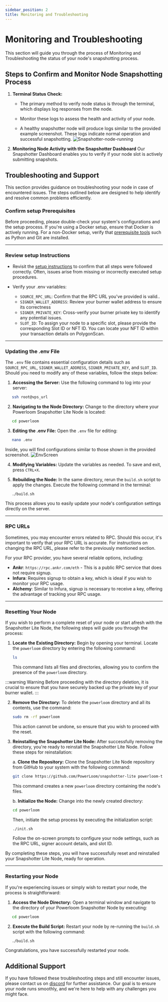 ```yaml
---
sidebar_position: 2
title: Monitoring and Troubleshooting
---
```


# Monitoring and Troubleshooting

This section will guide you through the process of Monitoring and Troubleshooting the status of your node's snapshotting process.

## Steps to Confirm and Monitor Node Snapshotting Process

1. **Terminal Status Check:**
   - The primary method to verify node status is through the terminal, which displays log responses from the node.

   - Monitor these logs to assess the health and activity of your node. 
   
   - A healthy snapshotter node will produce logs similar to the provided example screenshot. These logs indicate normal operation and successful snapshotting.
   ![Snapshotter-node-running](/images/snapshotter-node-running-terminal.png)

2. **Monitoring Node Activity with the Snapshotter Dashboard**
Our Snapshotter Dashboard enables you to verify if your node slot is actively submitting snapshots.


## Troubleshooting and Support

This section provides guidance on troubleshooting your node in case of encountered issues. The steps outlined below are designed to help identify and resolve common problems efficiently.

### Confirm setup Prerequisites

Before proceeding, please double-check your system's configurations and the setup process. If you're using a Docker setup, ensure that Docker is actively running. For a non-Docker setup, verify that [prerequisite tools](./getting-started/#2-non-docker-setup) such as Python and Git are installed.

---

### Review setup Instructions
   - Revisit the [setup instructions](./getting-started) to confirm that all steps were followed correctly. Often, issues arise from missing or incorrectly executed setup procedures.

   - Verify your .env variables: 
     - `SOURCE_RPC_URL`: Confirm that the RPC URL you've provided is valid.. 
     - `SIGNER_WALLET_ADDRESS`: Review your burner wallet address to ensure its correctness 
     - `SIGNER_PRIVATE_KEY`: Cross-verify your burner private key to identify any potential issues.
     - `SLOT_ID`: To assign your node to a specific slot, please provide the corresponding Slot ID or NFT ID. You can locate your NFT ID within your transaction details on PolygonScan.

---

### Updating the .env File

The `.env` file contains essential configuration details such as `SOURCE_RPC_URL`, `SIGNER_WALLET_ADDRESS`, `SIGNER_PRIVATE_KEY`, and `SLOT_ID`. Should you need to modify any of these variables, follow the steps below:

1. **Accessing the Server:**
   Use the following command to log into your server:

```bash
   ssh root@vps_url
```

2. **Navigating to the Node Directory:**
   Change to the directory where your Powerloom Snapshotter Lite Node is located:

```bash
   cd powerloom
```

3. **Editing the .env File:**
   Open the `.env` file for editing:

```bash
   nano .env
```

Inside, you will find configurations similar to those shown in the provided screenshot.
![EnvScreen](/images/env-screen.png)

4. **Modifying Variables:**
   Update the variables as needed. To save and exit, press `CTRL+X`.

5. **Rebuilding the Node:**
   In the same directory, rerun the `build.sh` script to apply the changes. Execute the following command in the terminal:

```bash
   ./build.sh
```

This process allows you to easily update your node's configuration settings directly on the server.

---

### RPC URLs 
Sometimes, you may encounter errors related to RPC. Should this occur, it's important to verify that your RPC URL is accurate. For instructions on changing the RPC URL, please refer to the previously mentioned section.

For your RPC provider, you have several reliable options, including:
- **Ankr**: `https://rpc.ankr.com/eth` - This is a public RPC service that does not require signup.
- **Infura**: Requires signup to obtain a key, which is ideal if you wish to monitor your RPC usage.
- **Alchemy**: Similar to Infura, signup is necessary to receive a key, offering the advantage of tracking your RPC usage.

---

### Resetting Your Node
If you wish to perform a complete reset of your node or start afresh with the Snapshotter Lite Node, the following steps will guide you through the process:

1. **Locate the Existing Directory:**
   Begin by opening your terminal. Locate the `powerloom` directory by entering the following command:

   ```bash
   ls
   ```

   This command lists all files and directories, allowing you to confirm the presence of the `powerloom` directory.


:::warning Warning
   Before proceeding with the directory deletion, it is crucial to ensure that you have securely backed up the private key of your burner wallet.
:::

2. **Remove the Directory:**
   To delete the `powerloom` directory and all its contents, use the command:

   ```bash
   sudo rm -rf powerloom
   ```

   This action cannot be undone, so ensure that you wish to proceed with the reset.

3. **Reinstalling the Snapshotter Lite Node:**
   After successfully removing the directory, you're ready to reinstall the Snapshotter Lite Node. Follow these steps for reinstallation:

   a. **Clone the Repository:**
      Clone the Snapshotter Lite Node repository from GitHub to your system with the following command:

      ```bash
      git clone https://github.com/PowerLoom/snapshotter-lite powerloom-testnet
      ```

      This command creates a new `powerloom` directory containing the node's files.

   b. **Initialize the Node:**
      Change into the newly created directory:

      ```bash
      cd powerloom
      ```

      Then, initiate the setup process by executing the initialization script:

      ```bash
      ./init.sh
      ```

      Follow the on-screen prompts to configure your node settings, such as the RPC URL, signer account details, and slot ID.

By completing these steps, you will have successfully reset and reinstalled your Snapshotter Lite Node, ready for operation.

---

### Restarting your Node
If you're experiencing issues or simply wish to restart your node, the process is straightforward:

1. **Access the Node Directory:**
   Open a terminal window and navigate to the directory of your Powerloom Snapshotter Node by executing:

```bash
   cd powerloom
```

2. **Execute the Build Script:**
   Restart your node by re-running the `build.sh` script with the following command:

```bash
   ./build.sh
```

Congratulations, you have successfully restarted your node.

## Additional Support

If you have followed these troubleshooting steps and still encounter issues, please contact us on [discord](https://discord.com/invite/powerloom) for further assistance. Our goal is to ensure your node runs smoothly, and we're here to help with any challenges you might face.